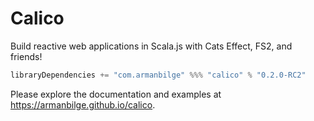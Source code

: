 # Calico

Build reactive web applications in Scala.js with Cats Effect, FS2, and friends!

```scala
libraryDependencies += "com.armanbilge" %%% "calico" % "0.2.0-RC2"
```

Please explore the documentation and examples at https://armanbilge.github.io/calico.
